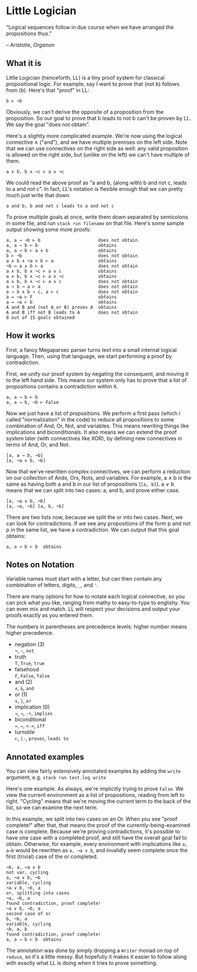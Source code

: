 # Little Logician

&ldquo;Logical sequences follow in due course when we have arranged
the propositions thus.&rdquo;

&ndash; Aristotle, _Organon_

## What it is

Little Logician (henceforth, LL) is a tiny proof system for classical propositional logic. For example, say I want to prove that (not b) follows from (b). Here's that "proof" in LL:

```
b ⊢ ¬b
```

Obviously, we can't derive the opposite of a proposition from the proposition. So our goal to prove that b leads to not b can't be proven by LL. We say the goal "does not obtain".

Here's a slightly more complicated example. We're now using the logical connective ∧ ("and"), and we have multiple premises on the left side. Note that we can use connectives on the right side as well: any valid proposition is allowed on the right side, but (unlike on the left) we can't have multiple of them.

```
a ∧ b, b ∧ ¬c ⊢ a ∧ ¬c
```

We could read the above proof as "a and b, (along with) b and not c, leads to a and not c".  In fact, LL's notation is flexible enough that we can pretty much just write that down:

```
a and b, b and not c leads to a and not c
```

To prove multiple goals at once, write them down separated by semicolons in some file, and run `stack run filename` on that file. Here's some sample output showing some more proofs:

```
a, a → ¬b ⊢ b                      does not obtain
a, a → b ⊢ b                       obtains
a, a → b ⊢ a ∨ b                   obtains
b ⊢ ¬b                             does not obtain
a ∧ b ∧ ¬a ∨ b ⊢ a                 obtains
¬b ↔ a ∧ b ⊢ a                     does not obtain
a ∧ b, b ∧ ¬c ⊢ a ∨ c              obtains
a ∧ b, b ∧ ¬c ⊢ a ∧ ¬c             obtains
a ∧ b, b ∧ ¬c ⊢ a ∧ c              does not obtain
a → b → a ⊢ a                      does not obtain
a → b ∧ b → c, a ⊢ c               does not obtain
a ↔ ¬a ⊢ F                         obtains
a ↔ ¬a ⊢ b                         obtains
A and B and (not A or B) proves A  obtains
A and B iff not B leads to A       does not obtain
8 out of 15 goals obtained
```

## How it works

First, a fancy Megaparsec parser turns text into a small internal logical language. Then, using that language, we start performing a proof by contradiction.

First, we unify our proof system by negating the consequent, and moving it to the left hand side. This means our system only has to prove that a list of propositions contains a contradiction within it.

```
a, a → b ⊢ b
a, a → b, ¬b ⊢ False 
```

Now we just have a list of propositions. We perform a first pass (which I called "normalization" in the code) to reduce all propositions to some combination of And, Or, Not, and variables. This means rewriting things like implications and biconditionals. It also means we can extend the proof system later (with connectives like XOR), by defining new connectives in terms of And, Or, and Not.

```
[a, a → b, ¬b]
[a, ¬a ∨ b, ¬b]
```

Now that we've rewritten complex connectives, we can perform a reduction on our collection of Ands, Ors, Nots, and variables. For example, a ∧ b is the same as having both a and b in our list of propositions (`[a, b]`). a ∨ b means that we can split into two cases: a, and b, and prove either case.

```
[a, ¬a ∨ b, ¬b]
[a, ¬a, ¬b] [a, b, ¬b]
```

There are two lists now, because we split the or into two cases. Next, we can look for contradictions. If we see any propositions of the form p and not p in the same list, we have a contradiction.
We can output that this goal obtains:

```
a, a → b ⊢ b  obtains
```

## Notes on Notation

Variable names must start with a letter, but can then contain any combination of letters, digits, `_`, and `'`.

There are many options for how to notate each logical connective, so you can pick what you like, ranging from mathy to easy-to-type to englishy. You can even mix and match. LL will respect your decisions and output your proofs exactly as you entered them.

The numbers in parentheses are precedence levels: higher number means higher precedence.

- negation (3)<br>
  `¬`, `~`, `not`
- truth<br>
  `T`, `True`, `true`
- falsehood<br>
  `F`, `False`, `false`
- and (2)<br>
  `∧`, `&`, `and`
- or (1)<br>
  `∨`, `|`, `or`
- implication (0)<br>
  `→`, `→`, `->`, `implies`
- biconditional<br>
  `↔`, `⇔`, `<->`, `iff`
- turnstile<br>
  `⊢`, `|-`, `proves`, `leads to`

## Annotated examples

You can view fairly extensively annotated examples by adding the `write` argument, e.g. `stack run test.log write`

Here's one example. As always, we're implicitly trying to prove `False`. We view the current environment as a list of propositions, reading from left to right. "Cycling" means that we're moving the current term to the back of the list, so we can examine the next term.

In this example, we split into two cases on an Or. When you see "proof complete!" after that, that means the proof of the currently-being-examined case is complete. Because we're proving contradictions, it's possible to have one case with a completed proof, and still have the overall goal fail to obtain. Otherwise, for example, every environment with implications like `a, a→b` would be rewritten as `a, ¬a ∨ b`, and invalidly seem complete once the first (trivial) case of the or completed.

```
¬b, a, ¬a ∨ b
not var, cycling
a, ¬a ∨ b, ¬b
variable, cycling
¬a ∨ b, ¬b, a
or, splitting into cases
¬a, ¬b, a
found contradiction, proof complete!
¬a ∨ b, ¬b, a
second case of or
b, ¬b, a
variable, cycling
¬b, a, b
found contradiction, proof complete!
a, a → b ⊢ b  obtains
```

The annotation was done by simply dropping a `Writer` monad on top of `reduce`, so it's a little messy. But hopefully it makes it easier to follow along with exactly what LL is doing when it tries to prove something.
